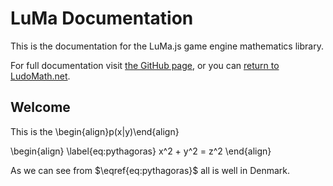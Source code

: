 # LuMa Documentation

This is the documentation for the LuMa.js game engine mathematics library. 

For full documentation visit [the GitHub page](https://github.com/dexterAndre/LudoMath), or you can [return to LudoMath.net](https://ludomath.net/). 

## Welcome
This is the \begin{align}p(x|y)\end{align}


\begin{align}
\label{eq:pythagoras}
x^2 + y^2 = z^2
\end{align} 


As we can see from $\eqref{eq:pythagoras}$ all is well in Denmark. 
